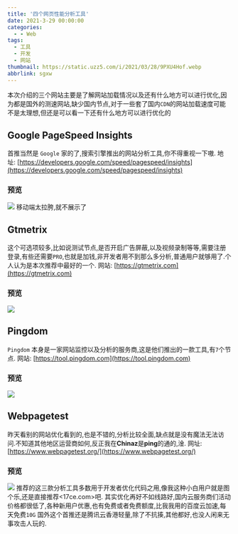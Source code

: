 ```yaml
---
title: '四个网页性能分析工具'
date: 2021-3-29 00:00:00
categories:
  - - Web
tags:
  - 工具
  - 开发
  - 网站
thumbnail: https://static.uzz5.com/i/2021/03/28/9PXU4Hof.webp
abbrlink: sgxw
---
```



本次介绍的三个网站主要是了解网站加载情况以及还有什么地方可以进行优化,因为都是国外的测速网站,缺少国内节点,对于一些套了国内`CDN`的网站加载速度可能不是太理想,但还是可以看一下还有什么地方可以进行优化的

## Google PageSpeed Insights

首推当然是 `Google` 家的了,搜索引擎推出的网站分析工具,你不得重视一下嗷. 地址: [https://developers.google.com/speed/pagespeed/insights](https://developers.google.com/speed/pagespeed/insights)

### 预览

![](https://static.uzz5.com/i/2021/03/28/DM7Akdxa.webp) 移动端太拉胯,就不展示了

## Gtmetrix

这个可选项较多,比如说测试节点,是否开启广告屏蔽,以及视频录制等等,需要注册登录,有些还需要`PRO`,也就是加钱,非开发者用不到那么多分析,普通用户就够用了.个人认为是本次推荐中最好的一个. 网站: [https://gtmetrix.com](https://gtmetrix.com)

### 预览

![](https://static.uzz5.com/i/2021/03/28/CxBLjJpW.webp)

## Pingdom

`Pingdom` 本身是一家网站监控以及分析的服务商,这是他们推出的一款工具,有`7`个节点. 网站: [https://tool.pingdom.com](https://tool.pingdom.com)

### 预览

![](https://static.uzz5.com/i/2021/03/28/pQ6QKVaT.webp)

## Webpagetest

昨天看别的网站优化看到的,也是不错的,分析比较全面,缺点就是没有魔法无法访问.不知道其他地区运营商如何,反正我在**Chinaz**是**ping**的通的,淦. 网址: [https://www.webpagetest.org/](https://www.webpagetest.org/)

### 预览

![](https://static.uzz5.com/i/2021/03/29/dC1I4aLF.webp) 推荐的这三款分析工具多数用于开发者优化代码之用,像我这种小白用户就是图个乐,还是直接推荐<17ce.com>吧. 其实优化再好不如线路好,国内云服务商们活动价格都很低了,各种新用户优惠,也有免费或者免费额度,比我我用的百度云加速,每天免费`10G` 国外这个首推还是腾讯云香港轻量,除了不抗揍,其他都好,也没人闲来无事攻击人玩的.